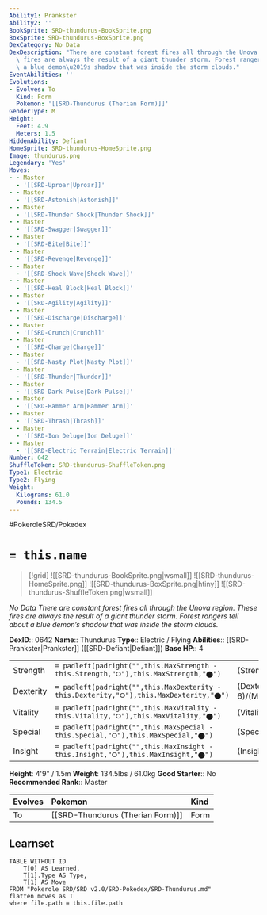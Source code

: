 ```yaml
---
Ability1: Prankster
Ability2: ''
BookSprite: SRD-thundurus-BookSprite.png
BoxSprite: SRD-thundurus-BoxSprite.png
DexCategory: No Data
DexDescription: "There are constant forest fires all through the Unova region. These\
  \ fires are always the result of a giant thunder storm. Forest rangers tell about\
  \ a blue demon\u2019s shadow that was inside the storm clouds."
EventAbilities: ''
Evolutions:
- Evolves: To
  Kind: Form
  Pokemon: '[[SRD-Thundurus (Therian Form)]]'
GenderType: M
Height:
  Feet: 4.9
  Meters: 1.5
HiddenAbility: Defiant
HomeSprite: SRD-thundurus-HomeSprite.png
Image: thundurus.png
Legendary: 'Yes'
Moves:
- - Master
  - '[[SRD-Uproar|Uproar]]'
- - Master
  - '[[SRD-Astonish|Astonish]]'
- - Master
  - '[[SRD-Thunder Shock|Thunder Shock]]'
- - Master
  - '[[SRD-Swagger|Swagger]]'
- - Master
  - '[[SRD-Bite|Bite]]'
- - Master
  - '[[SRD-Revenge|Revenge]]'
- - Master
  - '[[SRD-Shock Wave|Shock Wave]]'
- - Master
  - '[[SRD-Heal Block|Heal Block]]'
- - Master
  - '[[SRD-Agility|Agility]]'
- - Master
  - '[[SRD-Discharge|Discharge]]'
- - Master
  - '[[SRD-Crunch|Crunch]]'
- - Master
  - '[[SRD-Charge|Charge]]'
- - Master
  - '[[SRD-Nasty Plot|Nasty Plot]]'
- - Master
  - '[[SRD-Thunder|Thunder]]'
- - Master
  - '[[SRD-Dark Pulse|Dark Pulse]]'
- - Master
  - '[[SRD-Hammer Arm|Hammer Arm]]'
- - Master
  - '[[SRD-Thrash|Thrash]]'
- - Master
  - '[[SRD-Ion Deluge|Ion Deluge]]'
- - Master
  - '[[SRD-Electric Terrain|Electric Terrain]]'
Number: 642
ShuffleToken: SRD-thundurus-ShuffleToken.png
Type1: Electric
Type2: Flying
Weight:
  Kilograms: 61.0
  Pounds: 134.5
---
```


#PokeroleSRD/Pokedex

# `= this.name`

> [!grid]
> ![[SRD-thundurus-BookSprite.png|wsmall]]
> ![[SRD-thundurus-HomeSprite.png]]
> ![[SRD-thundurus-BoxSprite.png|htiny]]
> ![[SRD-thundurus-ShuffleToken.png|wsmall]]


*No Data*
*There are constant forest fires all through the Unova region. These fires are always the result of a giant thunder storm. Forest rangers tell about a blue demon’s shadow that was inside the storm clouds.*

**DexID**:: 0642
**Name**:: Thundurus
**Type**:: Electric / Flying
**Abilities**:: [[SRD-Prankster|Prankster]] ([[SRD-Defiant|Defiant]])
**Base HP**:: 4

|           |                                                                                        |                                          |
| --------- | -------------------------------------------------------------------------------------- | ---------------------------------------- |
| Strength  | `= padleft(padright("",this.MaxStrength - this.Strength,"⭘"),this.MaxStrength,"⬤")`    | (Strength::6)/(MaxStrength::6)   |
| Dexterity | `= padleft(padright("",this.MaxDexterity - this.Dexterity,"⭘"),this.MaxDexterity,"⬤")` | (Dexterity:: 6)/(MaxDexterity::6) |
| Vitality  | `= padleft(padright("",this.MaxVitality - this.Vitality,"⭘"),this.MaxVitality,"⬤")`    | (Vitality::5)/(MaxVitality::5)   |
| Special   | `= padleft(padright("",this.MaxSpecial - this.Special,"⭘"),this.MaxSpecial,"⬤")`       | (Special::7)/(MaxSpecial::7)     |
| Insight   | `= padleft(padright("",this.MaxInsight - this.Insight,"⭘"),this.MaxInsight,"⬤")`       | (Insight::5)/(MaxInsight::5)     |

**Height**: 4'9" / 1.5m
**Weight**: 134.5lbs / 61.0kg
**Good Starter**:: No
**Recommended Rank**:: Master

| Evolves   | Pokemon                          | Kind   |
|:----------|:---------------------------------|:-------|
| To        | [[SRD-Thundurus (Therian Form)]] | Form   |

## Learnset

```dataview
TABLE WITHOUT ID
    T[0] AS Learned,
    T[1].Type AS Type,
    T[1] AS Move
FROM "Pokerole SRD/SRD v2.0/SRD-Pokedex/SRD-Thundurus.md"
flatten moves as T
where file.path = this.file.path
```
